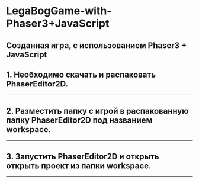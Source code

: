 # LegaBogGame-with-Phaser3+JavaScript
Созданная игра, с использованием Phaser3 + JavaScript
-----------------------------------------------------
## 1. Необходимо скачать и распаковать PhaserEditor2D.
-----------------------------------------------------
## 2. Разместить папку с игрой в распакованную папку PhaserEditor2D под названием workspace.
-----------------------------------------------------
## 3. Запустить PhaserEditor2D и открыть открыть проект из папки workspace.
-----------------------------------------------------
